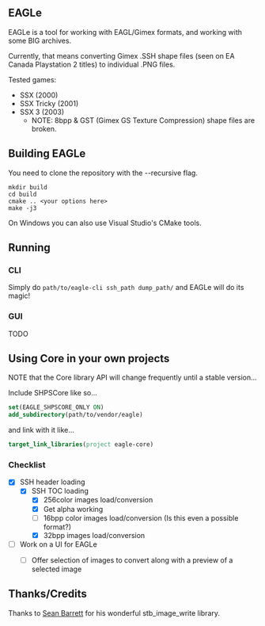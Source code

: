 ## EAGLe

EAGLe is a tool for working with EAGL/Gimex formats, and working with some BIG archives.

Currently, that means converting Gimex .SSH shape files (seen on EA Canada Playstation 2 titles) to individual .PNG files.

Tested games:

- SSX (2000)
- SSX Tricky (2001)
- SSX 3 (2003)
  - NOTE: 8bpp & GST (Gimex GS Texture Compression) shape files are broken.

## Building EAGLe

You need to clone the repository with the --recursive flag.

```
mkdir build
cd build
cmake .. <your options here>
make -j3
```

On Windows you can also use Visual Studio's CMake tools.

## Running

### CLI
Simply do `path/to/eagle-cli ssh_path dump_path/` and EAGLe will do its magic!

### GUI
TODO

## Using Core in your own projects

NOTE that the Core library API will change frequently until
a stable version...

Include SHPSCore like so...
```cmake
set(EAGLE_SHPSCORE_ONLY ON)
add_subdirectory(path/to/vendor/eagle)
```

and link with it like...
```cmake
target_link_libraries(project eagle-core)
```

### Checklist

- [x] SSH header loading
	- [x] SSH TOC loading
		- [x] 256color images load/conversion
		- [x] Get alpha working
		- [ ] 16bpp color images load/conversion (Is this even a possible format?)
		- [x] 32bpp images load/conversion

- [ ] Work on a UI for EAGLe
	- [ ] Offer selection of images to convert along with a preview of a selected image


## Thanks/Credits

Thanks to [Sean Barrett](https://github.com/nothings/stb) for his wonderful stb_image_write library.